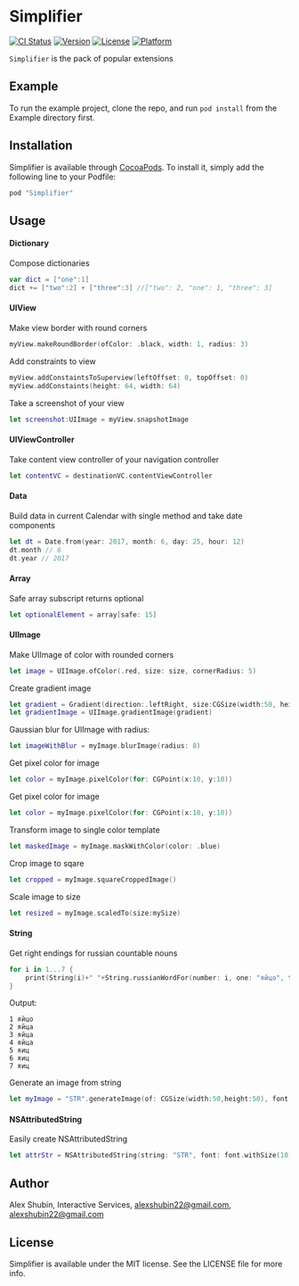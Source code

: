 # Simplifier

[![CI Status](http://img.shields.io/travis/alexshubin22@gmail.com/Simplifier.svg?style=flat)](https://travis-ci.org/alexshubin22@gmail.com/Simplifier)
[![Version](https://img.shields.io/cocoapods/v/Simplifier.svg?style=flat)](http://cocoapods.org/pods/Simplifier)
[![License](https://img.shields.io/cocoapods/l/Simplifier.svg?style=flat)](http://cocoapods.org/pods/Simplifier)
[![Platform](https://img.shields.io/cocoapods/p/Simplifier.svg?style=flat)](http://cocoapods.org/pods/Simplifier)

`Simplifier` is the pack of popular extensions

## Example

To run the example project, clone the repo, and run `pod install` from the Example directory first.

## Installation

Simplifier is available through [CocoaPods](http://cocoapods.org). To install
it, simply add the following line to your Podfile:

```ruby
pod "Simplifier"
```

## Usage

#### Dictionary

Compose dictionaries
```swift
var dict = ["one":1]
dict += ["two":2] + ["three":3] //["two": 2, "one": 1, "three": 3]
```

#### UIView

Make view border with round corners
```swift
myView.makeRoundBorder(ofColor: .black, width: 1, radius: 3)
```

Add constraints to view
```swift
myView.addConstaintsToSuperview(leftOffset: 0, topOffset: 0)
myView.addConstaints(height: 64, width: 64)
```

Take a screenshot of your view
```swift
let screenshot:UIImage = myView.snapshotImage
```

#### UIViewController

Take content view controller of your navigation controller
```swift
let contentVC = destinationVC.contentViewController
```

#### Data

Build data in current Calendar with single method and take date components
```swift
let dt = Date.from(year: 2017, month: 6, day: 25, hour: 12)
dt.month // 6
dt.year // 2017
```

#### Array

Safe array subscript returns optional
```swift
let optionalElement = array[safe: 15]
```

#### UIImage

Make UIImage of color with rounded corners
```swift
let image = UIImage.ofColor(.red, size: size, cornerRadius: 5)
```

Create gradient image 
```swift
let gradient = Gradient(direction:.leftRight, size:CGSize(width:50, height:10), startColor:.red, endColor:.yellow)
let gradientImage = UIImage.gradientImage(gradient)
```

Gaussian blur for UIImage with radius:
```swift
let imageWithBlur = myImage.blurImage(radius: 8)
```

Get pixel color for image
```swift
let color = myImage.pixelColor(for: CGPoint(x:10, y:10))
```

Get pixel color for image
```swift
let color = myImage.pixelColor(for: CGPoint(x:10, y:10))
```

Transform image to single color template
```swift
let maskedImage = myImage.maskWithColor(color: .blue)
```

Crop image to sqare
```swift
let cropped = myImage.squareCroppedImage()
```

Scale image to size
```swift
let resized = myImage.scaledTo(size:mySize)
```

#### String

Get right endings for russian countable nouns 
```swift
for i in 1...7 {
    print(String(i)+" "+String.russianWordFor(number: i, one: "яйцо", two: "яйца", five: "яиц"))
}
```
Output:
```
1 яйцо
2 яйца
3 яйца
4 яйца
5 яиц
6 яиц
7 яиц
```

Generate an image from string
```swift
let myImage = "STR".generateImage(of: CGSize(width:50,height:50), font: UIFont.systemFont(ofSize: 10), color: .red)
```

#### NSAttributedString

Easily create NSAttributedString
```swift
let attrStr = NSAttributedString(string: "STR", font: font.withSize(10), color: .red)
```

## Author

Alex Shubin, Interactive Services, alexshubin22@gmail.com, alexshubin22@gmail.com

## License

Simplifier is available under the MIT license. See the LICENSE file for more info.
